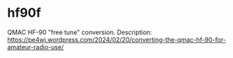 # hf90f
QMAC HF-90 "free tune" conversion.
Description: https://pe4wj.wordpress.com/2024/02/20/converting-the-qmac-hf-90-for-amateur-radio-use/ 
